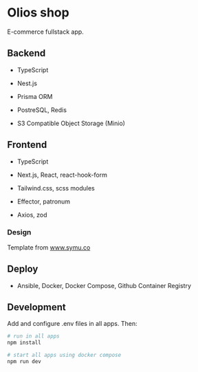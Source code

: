 # Olios shop

E-commerce fullstack app.

## Backend

- TypeScript

- Nest.js

- Prisma ORM

- PostreSQL, Redis

- S3 Compatible Object Storage (Minio)

## Frontend

- TypeScript

- Next.js, React, react-hook-form

- Tailwind.css, scss modules

- Effector, patronum

- Axios, zod

### Design

Template from www.symu.co

## Deploy

- Ansible, Docker, Docker Compose, Github Container Registry

## Development

Add and configure .env files in all apps. Then:

```sh
# run in all apps
npm install

# start all apps using docker compose
npm run dev
```

